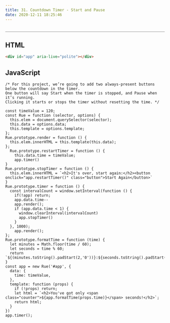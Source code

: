 ```yaml
---
title: 31. Countdown Timer - Start and Pause
date: 2020-12-11 18:25:46
---
```


<div class="output-container">

  <style type="text/css">
    #app {
      margin-top: 20px;
    }

    .buttons-container {
      display: flex;
      justify-content: space-between;
      max-width: 130px;
    }

    .button {
        border-color: white;
        outline: none;
        border: none;
        margin-top: 5px;
        min-width: 60px;
        padding: 5px 10px;
        border-radius: 3px;
        font-weight: 600px;
        cursor: pointer;
      }

      .button:focus {
        border: red;
        outline: none;
        box-shadow: 0 0 3px 1px #8e45ff;
      }

      .button:active {
        color: #8e45ff;
      }

      .counter {
        color: #8e45ff;
      }
  </style>
  <div id="app" aria-live="polite"></div>
  <script>
  const timeValue = 120;
  const clickHandler = function (e) {
    app.timer(e);
    app.restartTimer(e);
    }
  const Rue = function (selector, options) {
    this.elem = document.querySelector(selector);
    this.data = options.data;
    this.template = options.template;
  };
  Rue.prototype.render = function () {
    this.elem.innerHTML = this.template(this.data);
  };
   Rue.prototype.restartTimer = function () {
    if (!e.target.hasAttribute('data-pause-timer')) return;
     this.data.time = timeValue;
     app.timer()
  }
  Rue.prototype.stopTimer = function () {
    this.elem.innerHTML = `<h2>It's over, start again:</h2><button onclick="app.restartTimer()" class="button">Start Again</button>`
  }
  Rue.prototype.timer = function (e) {
    if (!e.target.hasAttribute('data-start-timer')) return;
    this.data.paused = false;
    const intervalCount = window.setInterval(function () {
      if(!app) return;
      app.data.time--
      app.render();
      if (app.data.time < 1) {
        window.clearInterval(intervalCount)
        app.stopTimer();
      }
    }, 1000);
      app.render();
  };
  Rue.prototype.formatTime = function (time) {
    let minutes = Math.floor(time / 60);
    let seconds = time % 60;
    return `${(minutes.toString())}:${seconds.toString().padStart(2,'0')}`;
  }
  const countdown = function () {
    app.data.time--
    if (app.data.time < 1) {
      stopTimer();
    }
    app.render();
  }
  const app = new Rue('#app', {
    data: {
      time: timeValue,
      paused: true
    },
    template: function (props) {
      if (!props) return;
      let html = `<h2>You've got only <span class="counter">${app.formatTime(props.time)}</span> seconds!</h2>` + 
      (props.paused ? `<div class="buttons-container"><button data-start-timer class="button start">Start</button>` : `<div class="buttons-container"><button data-pause-timer class="button start">Pause</button>`) + `<button class="button stop">Restart</button></div>`
      return html;
    }
  })
  app.render();
  document.addEventListener('click', clickHandler)
  </script>
</div>

<div class="html-container" style="border-top: .5px solid grey; margin-top: 30px;">

## HTML

```HTML
<div id="app" aria-live="polite"></div>
```

</div>
<div class="js-container">

## JavaScript

```JS
/* For this project, we’re going to add two always-present buttons below the countdown in the timer. 
One button will say Start when the timer is stopped, and Pause when it’s running. 
Clicking it starts or stops the timer without resetting the time. */

const timeValue = 120;
const Rue = function (selector, options) {
  this.elem = document.querySelector(selector);
  this.data = options.data;
  this.template = options.template;
};
Rue.prototype.render = function () {
  this.elem.innerHTML = this.template(this.data);
};
  Rue.prototype.restartTimer = function () {
    this.data.time = timeValue;
    app.timer()
}
Rue.prototype.stopTimer = function () {
  this.elem.innerHTML = `<h2>It's over, start again:</h2><button onclick="app.restartTimer()" class="button">Start Again</button>`
}
Rue.prototype.timer = function () {
  const intervalCount = window.setInterval(function () {
    if(!app) return;
    app.data.time--
    app.render();
    if (app.data.time < 1) {
      window.clearInterval(intervalCount)
      app.stopTimer()
    }
  }, 1000);
    app.render();
};
Rue.prototype.formatTime = function (time) {
  let minutes = Math.floor(time / 60);
  let seconds = time % 60;
  return `${(minutes.toString().padStart(2,'0'))}:${seconds.toString().padStart(2,'0')}`;
}
const app = new Rue('#app', {
  data: {
    time: timeValue,
  },
  template: function (props) {
    if (!props) return;
    let html = `<h2>You've got only <span class="counter">${app.formatTime(props.time)}</span> seconds!</h2>`;
    return html;
  }
})
app.timer();
```

</div>

